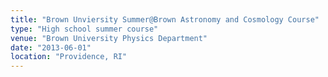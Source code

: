 ```yaml
---
title: "Brown Unviersity Summer@Brown Astronomy and Cosmology Course"
type: "High school summer course"
venue: "Brown University Physics Department"
date: "2013-06-01"
location: "Providence, RI"
---
```

